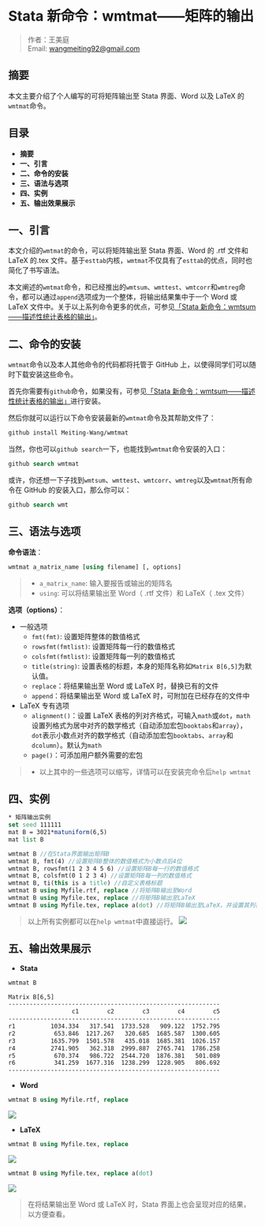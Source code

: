# Stata 新命令：wmtmat——矩阵的输出

> 作者：王美庭  
> Email: wangmeiting92@gmail.com

## 摘要

本文主要介绍了个人编写的可将矩阵输出至 Stata 界面、Word 以及 LaTeX 的`wmtmat`命令。

## 目录

- **摘要**
- **一、引言**
- **二、命令的安装**
- **三、语法与选项**
- **四、实例**
- **五、输出效果展示**

## 一、引言

本文介绍的`wmtmat`的命令，可以将矩阵输出至 Stata 界面、Word 的 .rtf 文件和 LaTeX 的.tex 文件。基于`esttab`内核，`wmtmat`不仅具有了`esttab`的优点，同时也简化了书写语法。

本文阐述的`wmtmat`命令，和已经推出的`wmtsum`、`wmttest`、`wmtcorr`和`wmtreg`命令，都可以通过`append`选项成为一个整体，将输出结果集中于一个 Word 或 LaTeX 文件中。关于以上系列命令更多的优点，可参见[「Stata 新命令：wmtsum——描述性统计表格的输出」](https://mp.weixin.qq.com/s/oLgXf0KTgoePOnN1mJUllA)。

## 二、命令的安装

`wmtmat`命令以及本人其他命令的代码都将托管于 GitHub 上，以使得同学们可以随时下载安装这些命令。

首先你需要有`github`命令，如果没有，可参见[「Stata 新命令：wmtsum——描述性统计表格的输出」](https://mp.weixin.qq.com/s/oLgXf0KTgoePOnN1mJUllA)进行安装。

然后你就可以运行以下命令安装最新的`wmtmat`命令及其帮助文件了：

```stata
github install Meiting-Wang/wmtmat
```

当然，你也可以`github search`一下，也能找到`wmtmat`命令安装的入口：

```stata
github search wmtmat
```

或许，你还想一下子找到`wmtsum`、`wmttest`、`wmtcorr`、`wmtreg`以及`wmtmat`所有命令在 GitHub 的安装入口，那么你可以：

```stata
github search wmt
```

## 三、语法与选项

**命令语法**：

```stata
wmtmat a_matrix_name [using filename] [, options]
```

> - `a_matrix_name`: 输入要报告或输出的矩阵名
> - `using`: 可以将结果输出至 Word（ .rtf 文件）和 LaTeX（ .tex 文件）

**选项（options）**：

- 一般选项
  - `fmt(fmt)`: 设置矩阵整体的数值格式
  - `rowsfmt(fmtlist)`: 设置矩阵每一行的数值格式
  - `colsfmt(fmtlist)`: 设置矩阵每一列的数值格式
  - `title(string)`: 设置表格的标题，本身的矩阵名称如`Matrix B[6,5]`为默认值。
  - `replace`：将结果输出至 Word 或 LaTeX 时，替换已有的文件
  - `append`：将结果输出至 Word 或 LaTeX 时，可附加在已经存在的文件中
- LaTeX 专有选项
  - `alignment()`：设置 LaTeX 表格的列对齐格式，可输入`math`或`dot`，`math`设置列格式为居中对齐的数学格式（自动添加宏包`booktabs`和`array`），`dot`表示小数点对齐的数学格式（自动添加宏包`booktabs`、`array`和`dcolumn`）。默认为`math`
  - `page()`：可添加用户额外需要的宏包

> - 以上其中的一些选项可以缩写，详情可以在安装完命令后`help wmtmat`

## 四、实例

```stata
* 矩阵输出实例
set seed 111111
mat B = 3021*matuniform(6,5)
mat list B

wmtmat B //在Stata界面输出矩阵B
wmtmat B, fmt(4) //设置矩阵B整体的数值格式为小数点后4位
wmtmat B, rowsfmt(1 2 3 4 5 6) //设置矩阵B每一行的数值格式
wmtmat B, colsfmt(0 1 2 3 4) //设置矩阵B每一列的数值格式
wmtmat B, ti(this is a title) //自定义表格标题
wmtmat B using Myfile.rtf, replace //将矩阵B输出至Word
wmtmat B using Myfile.tex, replace //将矩阵B输出至LaTeX
wmtmat B using Myfile.tex, replace a(dot) //将矩阵B输出至LaTeX，并设置其列格式为小数点对齐
```

> 以上所有实例都可以在`help wmtmat`中直接运行。
> ![](https://imgkr.cn-bj.ufileos.com/4e7202f0-f5f9-4609-a30c-5ebbc156a006.png)

## 五、输出效果展示

- **Stata**

```stata
wmtmat B
```

```stata
Matrix B[6,5]
------------------------------------------------------------
                  c1        c2        c3        c4        c5
------------------------------------------------------------
r1          1034.334   317.541  1733.528   909.122  1752.795
r2           653.846  1217.267   320.685  1685.587  1300.605
r3          1635.799  1501.578   435.018  1685.381  1026.157
r4          2741.905   362.318  2999.887  2765.741  1786.258
r5           670.374   986.722  2544.720  1876.381   501.089
r6           341.259  1677.316  1238.299  1228.905   806.692
------------------------------------------------------------
```

- **Word**

```stata
wmtmat B using Myfile.rtf, replace
```

![](https://imgkr.cn-bj.ufileos.com/4a736b04-9058-4f15-8ab2-12019728d8f6.png)

- **LaTeX**

```stata
wmtmat B using Myfile.tex, replace
```

![](https://imgkr.cn-bj.ufileos.com/cfc7f57a-3d1b-477c-8243-8f6c9f92d064.png)

```stata
wmtmat B using Myfile.tex, replace a(dot)
```

![](https://imgkr.cn-bj.ufileos.com/ef432a6f-18f4-439f-9477-9656e0498022.png)

> 在将结果输出至 Word 或 LaTeX 时，Stata 界面上也会呈现对应的结果，以方便查看。
